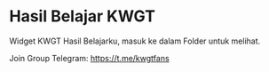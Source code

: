 # Hasil Belajar KWGT

Widget KWGT Hasil Belajarku, masuk ke dalam Folder untuk melihat.

Join Group Telegram:
https://t.me/kwgtfans